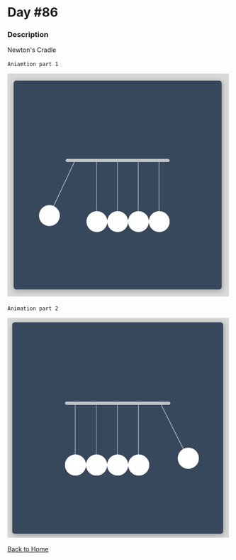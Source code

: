 # Day #86

### Description

Newton's Cradle

`Aniamtion part 1`

<img src='./assets/image-final-1.png' width=500>

`Animation part 2`

<img src='./assets/image-final-2.png' width=500>

[Back to Home](..)
